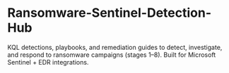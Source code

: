 # Ransomware-Sentinel-Detection-Hub
KQL detections, playbooks, and remediation guides to detect, investigate, and respond to ransomware campaigns (stages 1–8). Built for Microsoft Sentinel + EDR integrations.
